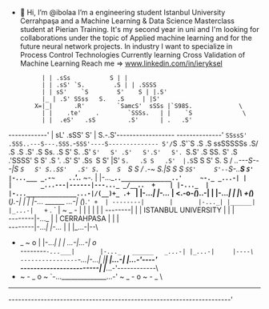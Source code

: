 - 👋 Hi, I’m @ibolaa
I’m a engineering student Istanbul University Cerrahpaşa and a Machine Learning & Data Science Masterclass student at Pierian Training. 
It's my second year in uni and I'm looking for collaborations under the topic of Applied machine learning and for the future neural network projects.
In industry I want to specialize in Process Control Technologies
Currently learning Cross Validation of Machine Learning
Reach me => www.linkedin.com/in/ieryksel


            | | .sSs           S | |
            | | .sS' `S.        .S | | .SSSS 
            | | sS'    `S        S'    S | |.S'      
            |_ | .S' SSss   S.   .S     | |S'      
          X=|_|      .R'         `SamcS'  sSSs |`S98S.             \
            | |    .te'    .        `SSSs.   | |    `S              \
            | |  .eS'   .sS         .S'      | .   .S'
------------' | sL'  .sSS'          S'       | S.-.S'------------------
--------------' `SSssS'    .SSS..---S---.SSS.`-`SSS'----S--------------
                           S'/`S       .S'\`S          .S      .S
                 ssSSSSSs .S/ .S   .S .S'  .S Ss. .S   S' S.  .S'
                    `S'   S' .S'   S'.S'   S'. `S.S'  .S  SS. S'
                    .S  .'SSSS'    S S'   .S '. .S'   S' .S`S `S
                    S'  |S' `S.   .S S   .S'  |.S`S   S  S' S. S
 /           __..---S---|S   `S   S' S..SS'   .S' S.  S  S  `S S
/        _.-~       S__.|S    S   S  `SS'     S'--`S-..__S   `S'
        |-...___ _.-~    `.                  .'..__      ~-._
        |       |-..._____`..______________..'     ~-._ _...-|
        |       |        _...---|------|---..._ _/__..  +    |
        |-..._  |       |-...______________...-|/(__)+_ .+ ` |
        |-..._| |-..._  |                      <.-o-_(_)__..-|
        |       |-..._| |                      |\ +(_)__(_).-|
        |       |       |-..._   ______   _...-| \(_).` ' +  |
--------|       |       |-..._| |______| |_...-|   + ` . `   |
~ _   - |       |       |                      |       |     |
--------|       |       |  ISTANBUL UNIVERSITY |       |     |\
--------|-..._  |       |      CERRAHPASA      |       |     | \
--------|-..._| |-..._  |                      |       |_...-|--\
- _ ~ o |       |-..._| |                      |  _...-|_...-| o \
--------`-...___|       |-..._   ______   _...-| |_...-|     |----\
----------------`-...___|-..._| |______| |_...-|       |_...-'----'\
------------------------|                      |___...-'------------\
-  ~   -   _     o  ~   `-...______________...-'    ~ _  - o  ~ -  _ \
----------------------------------------------------------------------
---------------------------------------------------------------------'



<!---
ibolaa/ibolaa is a ✨ special ✨ repository because its `README.md` (this file) appears on your GitHub profile.
You can click the Preview link to take a look at your changes.
--->
